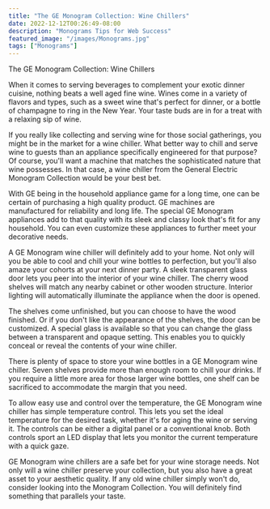 ```yaml
---
title: "The GE Monogram Collection: Wine Chillers"
date: 2022-12-12T00:26:49-08:00
description: "Monograms Tips for Web Success"
featured_image: "/images/Monograms.jpg"
tags: ["Monograms"]
---
```


The GE Monogram Collection: Wine Chillers

When it comes to serving beverages to complement your exotic dinner cuisine, nothing beats a well aged fine wine. Wines come in a variety of flavors and types, such as a sweet wine that's perfect for dinner, or a bottle of champagne to ring in the New Year. Your taste buds are in for a treat with a relaxing sip of wine.

If you really like collecting and serving wine for those social gatherings, you might be in the market for a wine chiller. What better way to chill and serve wine to guests than an appliance specifically engineered for that purpose? Of course, you'll want a machine that matches the sophisticated nature that wine possesses. In that case, a wine chiller from the General Electric Monogram Collection would be your best bet.

With GE being in the household appliance game for a long time, one can be certain of purchasing a high quality product. GE machines are manufactured for reliability and long life. The special GE Monogram appliances add to that quality with its sleek and classy look that's fit for any household. You can even customize these appliances to further meet your decorative needs.

A GE Monogram wine chiller will definitely add to your home. Not only will you be able to cool and chill your wine bottles to perfection, but you'll also amaze your cohorts at your next dinner party. A sleek transparent glass door lets you peer into the interior of your wine chiller. The cherry wood shelves will match any nearby cabinet or other wooden structure. Interior lighting will automatically illuminate the appliance when the door is opened.

The shelves come unfinished, but you can choose to have the wood finished. Or if you don't like the appearance of the shelves, the door can be customized. A special glass is available so that you can change the glass between a transparent and opaque setting. This enables you to quickly conceal or reveal the contents of your wine chiller.

There is plenty of space to store your wine bottles in a GE Monogram wine chiller. Seven shelves provide more than enough room to chill your drinks. If you require a little more area for those larger wine bottles, one shelf can be sacrificed to accommodate the margin that you need.

To allow easy use and control over the temperature, the GE Monogram wine chiller has simple temperature control. This lets you set the ideal temperature for the desired task, whether it's for aging the wine or serving it. The controls can be either a digital panel or a conventional knob. Both controls sport an LED display that lets you monitor the current temperature with a quick gaze.

GE Monogram wine chillers are a safe bet for your wine storage needs. Not only will a wine chiller preserve your collection, but you also have a great asset to your aesthetic quality. If any old wine chiller simply won't do, consider looking into the Monogram Collection. You will definitely find something that parallels your taste.

